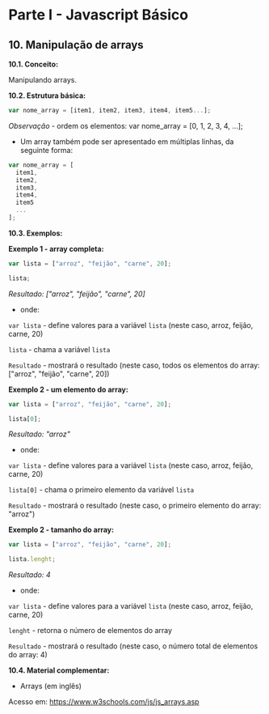 # Parte I - Javascript Básico

## 10. Manipulação de arrays

**10.1. Conceito:** 

Manipulando arrays.


**10.2. Estrutura básica:**

```javascript
var nome_array = [item1, item2, item3, item4, item5...];
``` 

_Observação_ - ordem os elementos: var nome_array = [0, 1, 2, 3, 4, ...];

- Um array também pode ser apresentado em múltiplas linhas, da seguinte forma:

```javascript
var nome_array = [
  item1,
  item2,
  item3,
  item4,
  item5
  ...
];
``` 

**10.3. Exemplos:** 

**Exemplo 1 - array completa:**

```javascript
var lista = ["arroz", "feijão", "carne", 20];

lista;
```

_Resultado: ["arroz", "feijão", "carne", 20]_

- onde:

`var lista` - define valores para a variável `lista` (neste caso, arroz, feijão, carne, 20)

`lista` - chama a variável `lista`

`Resultado` - mostrará o resultado (neste caso, todos os elementos do array: ["arroz", "feijão", "carne", 20])


**Exemplo 2 - um elemento do array:**

```javascript
var lista = ["arroz", "feijão", "carne", 20];

lista[0];
```

_Resultado: "arroz"_

- onde:

`var lista` - define valores para a variável `lista` (neste caso, arroz, feijão, carne, 20)

`lista[0]` - chama o primeiro elemento da variável `lista`

`Resultado` - mostrará o resultado (neste caso, o primeiro elemento do array: "arroz")


**Exemplo 2 - tamanho do array:**

```javascript
var lista = ["arroz", "feijão", "carne", 20];

lista.lenght;
```

_Resultado: 4_

- onde:

`var lista` - define valores para a variável `lista` (neste caso, arroz, feijão, carne, 20)

`lenght` - retorna o número de elementos do array

`Resultado` - mostrará o resultado (neste caso, o número total de elementos do array: 4)


**10.4. Material complementar:**

- Arrays (em inglês)

Acesso em: https://www.w3schools.com/js/js_arrays.asp
